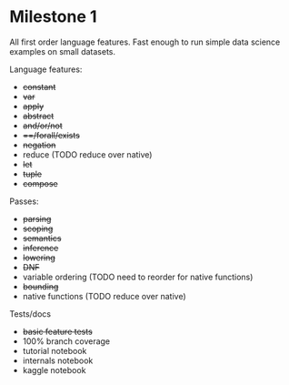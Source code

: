 # Milestone 1

All first order language features. Fast enough to run simple data science examples on small datasets.

Language features:

* ~~constant~~
* ~~var~~
* ~~apply~~
* ~~abstract~~
* ~~and/or/not~~
* ~~==/forall/exists~~
* ~~negation~~
* reduce (TODO reduce over native)
* ~~let~~
* ~~tuple~~
* ~~compose~~

Passes:

* ~~parsing~~
* ~~scoping~~
* ~~semantics~~
* ~~inference~~
* ~~lowering~~
* ~~DNF~~
* variable ordering (TODO need to reorder for native functions)
* ~~bounding~~
* native functions (TODO reduce over native)

Tests/docs

* ~~basic feature tests~~
* 100% branch coverage
* tutorial notebook
* internals notebook
* kaggle notebook
